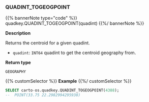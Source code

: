### QUADINT_TOGEOGPOINT

{{% bannerNote type="code" %}}
quadkey.QUADINT_TOGEOGPOINT(quadint)
{{%/ bannerNote %}}

**Description**

Returns the centroid for a given quadint.

* `quadint`: `INT64` quadint to get the centroid geography from.

**Return type**

`GEOGRAPHY`

{{% customSelector %}}
**Example**
{{%/ customSelector %}}

```sql
SELECT carto-os.quadkey.QUADINT_TOGEOGPOINT(4388);
-- 	POINT(33.75 22.2982994295938)
```